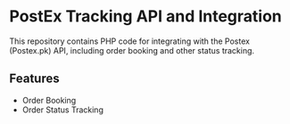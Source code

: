 # PostEx Tracking API and Integration
This repository contains PHP code for integrating with the Postex (Postex.pk) API, including order booking and other status tracking.

## Features
- Order Booking
- Order Status Tracking
